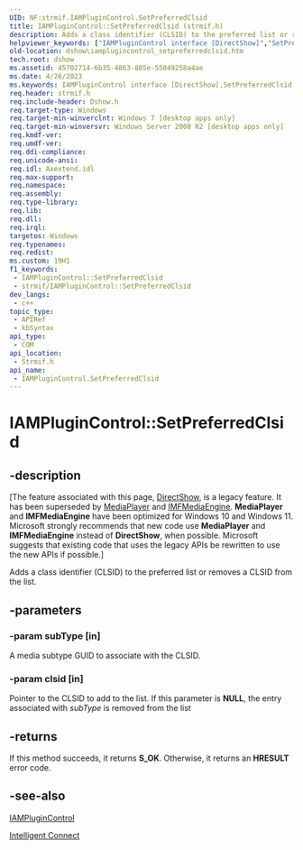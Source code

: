 ```yaml
---
UID: NF:strmif.IAMPluginControl.SetPreferredClsid
title: IAMPluginControl::SetPreferredClsid (strmif.h)
description: Adds a class identifier (CLSID) to the preferred list or removes a CLSID from the list. (IAMPluginControl.SetPreferredClsid)
helpviewer_keywords: ["IAMPluginControl interface [DirectShow]","SetPreferredClsid method","IAMPluginControl.SetPreferredClsid","IAMPluginControl::SetPreferredClsid","SetPreferredClsid","SetPreferredClsid method [DirectShow]","SetPreferredClsid method [DirectShow]","IAMPluginControl interface","dshow.iamplugincontrol_setpreferredclsid","strmif/IAMPluginControl::SetPreferredClsid"]
old-location: dshow\iamplugincontrol_setpreferredclsid.htm
tech.root: dshow
ms.assetid: 45702714-6b35-4863-885e-55049258a4ae
ms.date: 4/26/2023
ms.keywords: IAMPluginControl interface [DirectShow],SetPreferredClsid method, IAMPluginControl.SetPreferredClsid, IAMPluginControl::SetPreferredClsid, SetPreferredClsid, SetPreferredClsid method [DirectShow], SetPreferredClsid method [DirectShow],IAMPluginControl interface, dshow.iamplugincontrol_setpreferredclsid, strmif/IAMPluginControl::SetPreferredClsid
req.header: strmif.h
req.include-header: Dshow.h
req.target-type: Windows
req.target-min-winverclnt: Windows 7 [desktop apps only]
req.target-min-winversvr: Windows Server 2008 R2 [desktop apps only]
req.kmdf-ver: 
req.umdf-ver: 
req.ddi-compliance: 
req.unicode-ansi: 
req.idl: Axextend.idl
req.max-support: 
req.namespace: 
req.assembly: 
req.type-library: 
req.lib: 
req.dll: 
req.irql: 
targetos: Windows
req.typenames: 
req.redist: 
ms.custom: 19H1
f1_keywords:
 - IAMPluginControl::SetPreferredClsid
 - strmif/IAMPluginControl::SetPreferredClsid
dev_langs:
 - c++
topic_type:
 - APIRef
 - kbSyntax
api_type:
 - COM
api_location:
 - Strmif.h
api_name:
 - IAMPluginControl.SetPreferredClsid
---
```


# IAMPluginControl::SetPreferredClsid


## -description

\[The feature associated with this page, [DirectShow](/windows/win32/directshow/directshow), is a legacy feature. It has been superseded by [MediaPlayer](/uwp/api/Windows.Media.Playback.MediaPlayer) and [IMFMediaEngine](/windows/win32/api/mfmediaengine/nn-mfmediaengine-imfmediaengine). **MediaPlayer** and **IMFMediaEngine** have been optimized for Windows 10 and Windows 11. Microsoft strongly recommends that new code use **MediaPlayer** and **IMFMediaEngine** instead of **DirectShow**, when possible. Microsoft suggests that existing code that uses the legacy APIs be rewritten to use the new APIs if possible.\]

Adds a class identifier (CLSID) to the preferred list or removes a CLSID from the list.

## -parameters

### -param subType [in]

A media subtype GUID to associate with the CLSID.

### -param clsid [in]

Pointer to the CLSID to add to the list. If this parameter is <b>NULL</b>, the entry associated with <i>subType</i> is removed from the list

## -returns

If this method succeeds, it returns <b>S_OK</b>. Otherwise, it returns an <b>HRESULT</b> error code.

## -see-also

<a href="/windows/desktop/api/strmif/nn-strmif-iamplugincontrol">IAMPluginControl</a>



<a href="/windows/desktop/DirectShow/intelligent-connect">Intelligent Connect</a>
